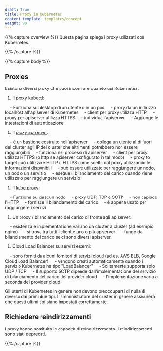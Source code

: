 ```yaml
---
draft: True
title: Proxy in Kubernetes
content_template: templates/concept
weight: 90
---
```


{{% capture overview %}}
Questa pagina spiega i proxy utilizzati con Kubernetes.

{{% /capture %}}

{{% capture body %}}

## Proxies

Esistono diversi proxy che puoi incontrare quando usi Kubernetes:

1. Il [proxy kubectl](/docs/tasks/access-application-cluster/access-cluster/#direct-accessing-the-rest-api):

    - Funziona sul desktop di un utente o in un pod
    - proxy da un indirizzo localhost all'apiserver di Kubernetes
    - client per proxy utilizza HTTP
    - proxy per apiserver utilizza HTTPS
    - individua l'apiserver
    - Aggiunge le intestazioni di autenticazione

1. Il [proxy apiserver](/docs/tasks/access-application-cluster/access-cluster/#discovering-builtin-services):

    - è un bastione costruito nell'apiserver
    - collega un utente al di fuori del cluster agli IP del cluster che altrimenti potrebbero non essere raggiungibili
    - funziona nei processi di apiserver
    - client per proxy utilizza HTTPS (o http se apiserver configurato in tal modo)
    - proxy to target può utilizzare HTTP o HTTPS come scelto dal proxy utilizzando le informazioni disponibili
    - può essere utilizzato per raggiungere un nodo, un pod o un servizio
    - esegue il bilanciamento del carico quando viene utilizzato per raggiungere un servizio

1. Il [kube proxy](/docs/concepts/services-networking/service/#ips-and-vips):

    - Funziona su ciascun nodo
    - proxy UDP, TCP e SCTP
    - non capisce l'HTTP
    - fornisce il bilanciamento del carico
    - è appena usato per raggiungere i servizi

1. Un proxy / bilanciamento del carico di fronte agli apiserver:

    - esistenza e implementazione variano da cluster a cluster (ad esempio nginx)
    - si trova tra tutti i client e uno o più apiserver
    - funge da bilanciamento del carico se ci sono diversi apiserver.

1. Cloud Load Balancer su servizi esterni:

    - sono forniti da alcuni fornitori di servizi cloud (ad es. AWS ELB, Google Cloud Load Balancer)
    - vengono creati automaticamente quando il servizio Kubernetes ha tipo "LoadBalancer"
    - Solitamente supporta solo UDP / TCP
    - Il supporto SCTP dipende dall'implementazione del servizio di bilanciamento del carico del provider cloud
    - l'implementazione varia a seconda del provider cloud.

Gli utenti di Kubernetes in genere non devono preoccuparsi di nulla di diverso dai primi due tipi. L'amministratore del cluster
in genere assicurerà che questi ultimi tipi siano impostati correttamente.

## Richiedere reindirizzamenti

I proxy hanno sostituito le capacità di reindirizzamento. I reindirizzamenti sono stati deprecati.

{{% /capture %}}



